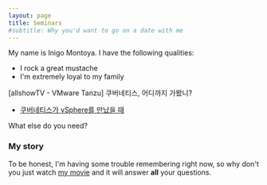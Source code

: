 ```yaml
---
layout: page
title: Seminars
#subtitle: Why you'd want to go on a date with me
---
```


My name is Inigo Montoya. I have the following qualities:

- I rock a great mustache
- I'm extremely loyal to my family



[allshowTV - VMware Tanzu] 쿠버네티스, 어디까지 가봤니?

- [쿠버네티스가 vSphere를 만났을 때](https://www.youtube.com/watch?v=LFuXnfMo6is)

What else do you need?

### My story

To be honest, I'm having some trouble remembering right now, so why don't you just watch [my movie](https://en.wikipedia.org/wiki/The_Princess_Bride_%28film%29) and it will answer **all** your questions.
